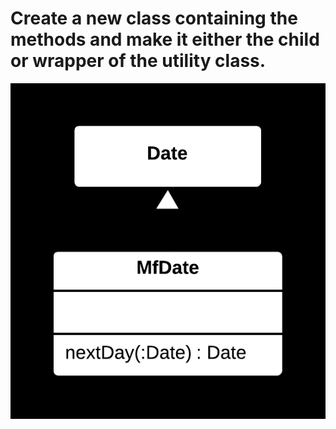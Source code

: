 ﻿# Create a new class containing the methods and make it either the child or wrapper of the utility class.

![File2](file2.png)